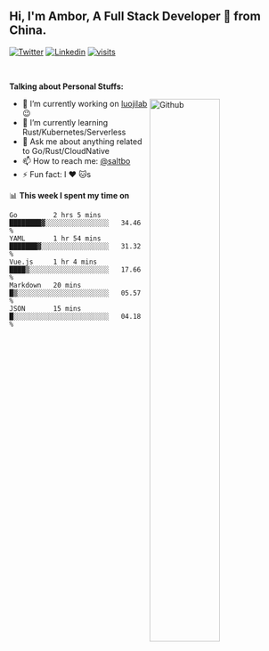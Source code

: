 ## Hi, I'm Ambor, A Full Stack Developer 🚀 from China.

[![Twitter](https://img.shields.io/badge/-saltbo-1ca0f1?style=flat&logo=twitter&logoColor=white)](https://twitter.com/rdsaltbo)
[![Linkedin](https://img.shields.io/badge/-saltbo-blue?style=flat&logo=Linkedin&logoColor=white)](https://www.linkedin.com/in/saltbo/)
[![visits](https://visitor.vercel.app/page/saltbo?color=light-green)](https://github.com/saltbo/)

&nbsp;  

**Talking about Personal Stuffs:**
<!-- Any image aligned to the right. Beware the width  -->
<img width="50%" align="right" alt="Github" src="https://raw.githubusercontent.com/saltbo/saltbo/master/images/git-header.svg" />

- 🔭 I’m currently working on [luojilab](https://github.com/luojilab) :wink:
- 🌱 I’m currently learning Rust/Kubernetes/Serverless
- 💬 Ask me about anything related to Go/Rust/CloudNative
- 📫 How to reach me: [@saltbo](https://twitter.com/rdsaltbo)
- ⚡ Fun fact: I :heart: :cat:s


📊 **This week I spent my time on**
<!--START_SECTION:waka-->
```text
Go         2 hrs 5 mins    ████████▓░░░░░░░░░░░░░░░░   34.46 % 
YAML       1 hr 54 mins    ███████▓░░░░░░░░░░░░░░░░░   31.32 % 
Vue.js     1 hr 4 mins     ████▒░░░░░░░░░░░░░░░░░░░░   17.66 % 
Markdown   20 mins         █▒░░░░░░░░░░░░░░░░░░░░░░░   05.57 % 
JSON       15 mins         █░░░░░░░░░░░░░░░░░░░░░░░░   04.18 % 
```
<!--END_SECTION:waka-->

